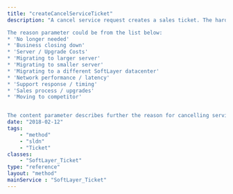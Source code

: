 ```yaml
---
title: "createCancelServiceTicket"
description: "A cancel service request creates a sales ticket. The hardware ID parameter is required to determine which server is to be cancelled. 

The reason parameter could be from the list below: 
* 'No longer needed'
* 'Business closing down'
* 'Server / Upgrade Costs'
* 'Migrating to larger server'
* 'Migrating to smaller server'
* 'Migrating to a different SoftLayer datacenter'
* 'Network performance / latency'
* 'Support response / timing'
* 'Sales process / upgrades'
* 'Moving to competitor'


The content parameter describes further the reason for cancelling service. "
date: "2018-02-12"
tags:
    - "method"
    - "sldn"
    - "Ticket"
classes:
    - "SoftLayer_Ticket"
type: "reference"
layout: "method"
mainService : "SoftLayer_Ticket"
---
```


